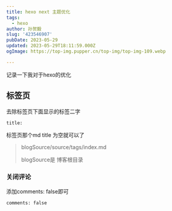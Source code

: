 ```yaml
---
title: hexo next 主题优化
tags:
  - hexo
author: 孙贺毅
slug: '423546907'
pubDate: 2023-05-29
updated: 2023-05-29T18:11:59.000Z
ogImage: https://top-img.pupper.cn/top-img/top-img-109.webp

---
```


记录一下我对于hexo的优化

<!-- more -->

## 标签页

去除标签页下面显示的标签二字

```html
title: 
```

标签页那个md title 为空就可以了

> blogSource/source/tags/index.md
>
> blogSource是 博客根目录

### 关闭评论

添加comments: false即可

```html
comments: false
```



